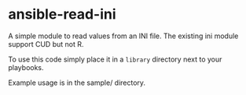 ansible-read-ini
================

A simple module to read values from an INI file. The existing ini module support CUD but not R.

To use this code simply place it in a `library` directory next to your playbooks.

Example usage is in the sample/ directory.
